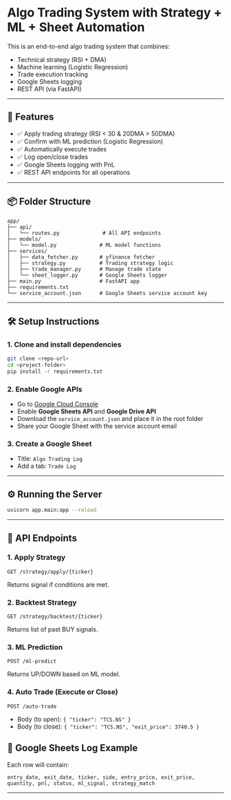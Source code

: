 # Algo Trading System with Strategy + ML + Sheet Automation

This is an end-to-end algo trading system that combines:

* Technical strategy (RSI + DMA)
* Machine learning (Logistic Regression)
* Trade execution tracking
* Google Sheets logging
* REST API (via FastAPI)

---

## 🚀 Features

* ✅ Apply trading strategy (RSI < 30 & 20DMA > 50DMA)
* ✅ Confirm with ML prediction (Logistic Regression)
* ✅ Automatically execute trades
* ✅ Log open/close trades
* ✅ Google Sheets logging with PnL
* ✅ REST API endpoints for all operations

---

## 📦 Folder Structure

```
app/
├── api/
│   └── routes.py              # All API endpoints
├── models/
│   └── model.py              # ML model functions
├── services/
│   ├── data_fetcher.py       # yfinance fetcher
│   ├── strategy.py           # Trading strategy logic
│   ├── trade_manager.py      # Manage trade state
│   └── sheet_logger.py       # Google Sheets logger
├── main.py                   # FastAPI app
├── requirements.txt
└── service_account.json      # Google Sheets service account key
```

---

## 🛠 Setup Instructions

### 1. Clone and install dependencies

```bash
git clone <repo-url>
cd <project-folder>
pip install -r requirements.txt
```

### 2. Enable Google APIs

* Go to [Google Cloud Console](https://console.cloud.google.com/)
* Enable **Google Sheets API** and **Google Drive API**
* Download the `service_account.json` and place it in the root folder
* Share your Google Sheet with the service account email

### 3. Create a Google Sheet

* Title: `Algo Trading Log`
* Add a tab: `Trade Log`

---

## ⚙️ Running the Server

```bash
uvicorn app.main:app --reload
```

---

## 🔗 API Endpoints

### 1. Apply Strategy

```
GET /strategy/apply/{ticker}
```

Returns signal if conditions are met.

### 2. Backtest Strategy

```
GET /strategy/backtest/{ticker}
```

Returns list of past BUY signals.

### 3. ML Prediction

```
POST /ml-predict
```

Returns UP/DOWN based on ML model.

### 4. Auto Trade (Execute or Close)

```
POST /auto-trade
```

* Body (to open): `{ "ticker": "TCS.NS" }`
* Body (to close): `{ "ticker": "TCS.NS", "exit_price": 3740.5 }`





## 📒 Google Sheets Log Example

Each row will contain:

```
entry_date, exit_date, ticker, side, entry_price, exit_price,
quantity, pnl, status, ml_signal, strategy_match
```

---
